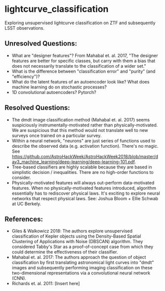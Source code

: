 # lightcurve_classification
Exploring unsupervised lightcurve classification on ZTF and subsequently LSST observations.

## Unresolved Questions:
- What are "designer features"? From Mahabal et. al. 2017, "The designer features are better for specific classes, but carry with them a bias that does not necessarily translate to the classification of a wider set."
- What is the difference between "classification error" and "purity" (and "efficiency")?
- What do the latent features of an autoencoder look like? What does machine learning do on stochastic processes?
- 1D convolutional autoencoders? Pytorch?

## Resolved Questions:
- The dmdt image classification method (Mahabal et. al. 2017) seems suspiciously instrumentally-motivated rather than physically-motivated. We are suspicious that this method would not translate well to new surveys once trained on a particular survey.
- Within a neural network, "neurons" are just series of functions used to describe the observed data (e.g. activation function). There's no magic. See https://github.com/AstroHackWeek/AstroHackWeek2018/blob/master/day3_machine_learning/deep-learning/deep-learning-101.pdf.
- Tree-based classifiers are highly scalable because they are based in simplistic decision / inequalities. There are no high-order functions to consider.
- Physically-motivated features will always out-perform data-motivated features. When no physically-motivated features introduced, algorithm essentially has to rediscover physical laws. It's exciting to explore neural networks that respect physical laws. See: Joshua Bloom + Ellie Schwab at UC Berkely.


## References:
- Giles & Walkowicz 2018: The authors explore unsupervised classification of Kepler objects using the Density-Based Spatial 
Clustering of Applications with Noise (DBSCAN) algorithm. They considered Tabby's Star as a proof-of-concept case from which they could determine the effectiveness of their classifier.
- Mahabal et. al. 2017: The authors approach the question of object classification by first translating astronomical light curves into "dmdt" images and subsequently performing imaging classification on these two-dimensional representations via a convolutional neural network (CNN).
- Richards et. al. 2011: [Insert here]

